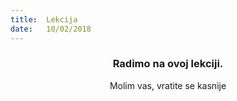```yaml
---
title:  Lekcija
date:   10/02/2018
---
```


### <center>Radimo na ovoj lekciji.</center>
<center>Molim vas, vratite se kasnije</center>